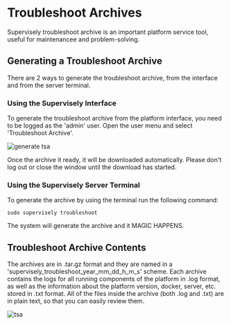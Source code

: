 # Troubleshoot Archives
Supervisely troubleshoot archive is an important platform service tool, useful for maintenancee and problem-solving.

## Generating a Troubleshoot Archive

There are 2  ways to generate the troubleshoot archive, from the interface and from the server terminal.

### Using the Supervisely Interface

To generate the troubleshoot archive from the platform interface, you need to be logged as the 'admin' user. Open the user menu and select 'Troubleshoot Archive'. 

![generate tsa](https://user-images.githubusercontent.com/48245050/228557293-69f40688-8067-4c32-97c0-75573682dc99.png)

Once the archive it ready, it will be downloaded automatically. Please don't log out or close the window until the download has started. 

### Using the Supervisely Server Terminal

To generate the archive by using the terminal run the following command:

```sudo supervisely troubleshoot```

The system will generate the archive and it MAGIC HAPPENS.


## Troubleshoot Archive Contents

The archives are in .tar.gz format and they are named in a 'supervisely_troubleshoot_year_mm_dd_h_m_s' scheme.
Each archive contains the logs for all running components of the platform in .log format, as well as the information about the platform version, docker, server, etc. stored in .txt format. All of the files inside the archive (both .log and .txt) are in plain text, so that you can easily review them.

![tsa](https://user-images.githubusercontent.com/48245050/228561271-13ddfb37-8f59-44fa-8eb3-eaa6806ee2d2.png)
